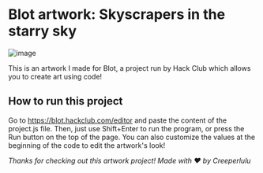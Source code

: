 # Blot artwork: Skyscrapers in the starry sky

![image](https://github.com/user-attachments/assets/56ed83c9-a0a3-4c72-9804-82368c4ceaa6)

This is an artwork I made for Blot, a project run by Hack Club which allows you to create art using code!

## How to run this project

Go to https://blot.hackclub.com/editor and paste the content of the project.js file. Then, just use Shift+Enter to run the program, or press the Run button on the top of the page.
You can also customize the values at the beginning of the code to edit the artwork's look!

*Thanks for checking out this artwork project!*
*Made with ❤ by Creeperlulu*
